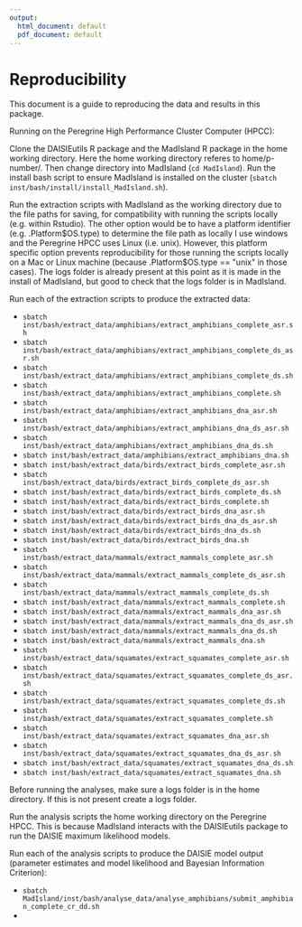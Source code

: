 ```yaml
---
output:
  html_document: default
  pdf_document: default
---
```

# Reproducibility

This document is a guide to reproducing the data and results in this package.

Running on the Peregrine High Performance Cluster Computer (HPCC):

Clone the DAISIEutils R package and the MadIsland R package in the home working
directory. Here the home working directory referes to home/p-number/. Then 
change directory into MadIsland (`cd MadIsland`). Run the install bash script
to ensure MadIsland is installed on the cluster (`sbatch inst/bash/install/install_MadIsland.sh`). 

Run the extraction scripts with MadIsland as the working directory due to the file paths for saving, for compatibility with running the scripts locally (e.g.
within Rstudio). The other option would be to have a platform identifier
(e.g. .Platform\$OS.type) to determine the file path as locally I use windows and
the Peregrine HPCC uses Linux (i.e. unix). However, this platform specific 
option prevents reproducibility for those running the scripts locally on a Mac 
or Linux machine (because .Platform$OS.type == "unix" in those cases). The logs
folder is already present at this point as it is made in the install of MadIsland, but good to check that the logs folder is in MadIsland. 

Run each of the extraction scripts to produce the extracted data:

  * `sbatch inst/bash/extract_data/amphibians/extract_amphibians_complete_asr.sh`
  * `sbatch inst/bash/extract_data/amphibians/extract_amphibians_complete_ds_asr.sh`
  * `sbatch inst/bash/extract_data/amphibians/extract_amphibians_complete_ds.sh`
  * `sbatch inst/bash/extract_data/amphibians/extract_amphibians_complete.sh`
  * `sbatch inst/bash/extract_data/amphibians/extract_amphibians_dna_asr.sh`
  * `sbatch inst/bash/extract_data/amphibians/extract_amphibians_dna_ds_asr.sh`
  * `sbatch inst/bash/extract_data/amphibians/extract_amphibians_dna_ds.sh`
  * `sbatch inst/bash/extract_data/amphibians/extract_amphibians_dna.sh`
  * `sbatch inst/bash/extract_data/birds/extract_birds_complete_asr.sh`
  * `sbatch inst/bash/extract_data/birds/extract_birds_complete_ds_asr.sh`
  * `sbatch inst/bash/extract_data/birds/extract_birds_complete_ds.sh`
  * `sbatch inst/bash/extract_data/birds/extract_birds_complete.sh`
  * `sbatch inst/bash/extract_data/birds/extract_birds_dna_asr.sh`
  * `sbatch inst/bash/extract_data/birds/extract_birds_dna_ds_asr.sh`
  * `sbatch inst/bash/extract_data/birds/extract_birds_dna_ds.sh`
  * `sbatch inst/bash/extract_data/birds/extract_birds_dna.sh`
  * `sbatch inst/bash/extract_data/mammals/extract_mammals_complete_asr.sh`
  * `sbatch inst/bash/extract_data/mammals/extract_mammals_complete_ds_asr.sh`
  * `sbatch inst/bash/extract_data/mammals/extract_mammals_complete_ds.sh`
  * `sbatch inst/bash/extract_data/mammals/extract_mammals_complete.sh`
  * `sbatch inst/bash/extract_data/mammals/extract_mammals_dna_asr.sh`
  * `sbatch inst/bash/extract_data/mammals/extract_mammals_dna_ds_asr.sh`
  * `sbatch inst/bash/extract_data/mammals/extract_mammals_dna_ds.sh`
  * `sbatch inst/bash/extract_data/mammals/extract_mammals_dna.sh`
  * `sbatch inst/bash/extract_data/squamates/extract_squamates_complete_asr.sh`
  * `sbatch inst/bash/extract_data/squamates/extract_squamates_complete_ds_asr.sh`
  * `sbatch inst/bash/extract_data/squamates/extract_squamates_complete_ds.sh`
  * `sbatch inst/bash/extract_data/squamates/extract_squamates_complete.sh`
  * `sbatch inst/bash/extract_data/squamates/extract_squamates_dna_asr.sh`
  * `sbatch inst/bash/extract_data/squamates/extract_squamates_dna_ds_asr.sh`
  * `sbatch inst/bash/extract_data/squamates/extract_squamates_dna_ds.sh`
  * `sbatch inst/bash/extract_data/squamates/extract_squamates_dna.sh`

Before running the analyses, make sure a logs folder is in the home directory. 
If this is not present create a logs folder.

Run the analysis scripts the home working directory on the Peregrine HPCC. 
This is because MadIsland interacts with the DAISIEutils package to run the 
DAISIE maximum likelihood models.

Run each of the analysis scripts to produce the DAISIE model output (parameter
estimates and model likelihood and Bayesian Information Criterion):

  * `sbatch MadIsland/inst/bash/analyse_data/analyse_amphibians/submit_amphibian_complete_cr_dd.sh`
  * 


